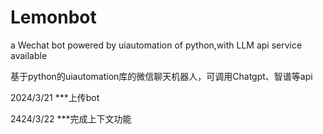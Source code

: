 # Lemonbot
a Wechat bot powered by uiautomation of python,with LLM api service available


基于python的uiautomation库的微信聊天机器人，可调用Chatgpt、智谱等api

2024/3/21
***上传bot

2424/3/22
***完成上下文功能

